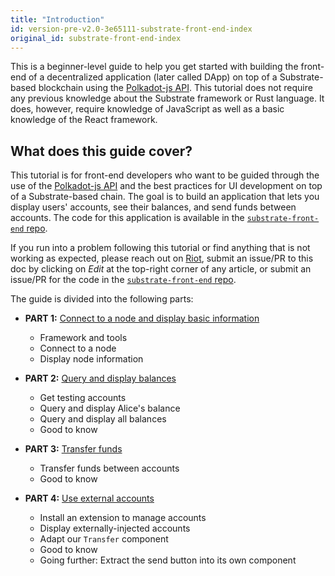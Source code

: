 ```yaml
---
title: "Introduction"
id: version-pre-v2.0-3e65111-substrate-front-end-index
original_id: substrate-front-end-index
---
```


This is a beginner-level guide to help you get started with building the front-end of a decentralized application (later called DApp) on top of a Substrate-based blockchain using the [Polkadot-js API](https://github.com/polkadot-js). This tutorial does not require any previous knowledge about the Substrate framework or Rust language. It does, however, require knowledge of JavaScript as well as a basic knowledge of the React framework.

## What does this guide cover?

This tutorial is for front-end developers who want to be guided through the use of the [Polkadot-js API](https://github.com/polkadot-js) and the best practices for UI development on top of a Substrate-based chain. The goal is to build an application that lets you display users' accounts, see their balances, and send funds between accounts. The code for this application is available in the [`substrate-front-end` repo](https://github.com/substrate-developer-hub/substrate-front-end).

If you run into a problem following this tutorial or find anything that is not working as expected, please reach out on [Riot](https://riot.im/app/#/room/!HzySYSaIhtyWrwiwEV:matrix.org), submit an issue/PR to this doc by clicking on *Edit* at the top-right corner of any article, or submit an issue/PR for the code in the [`substrate-front-end` repo](https://github.com/substrate-developer-hub/substrate-front-end/issues/new).

The guide is divided into the following parts:

* **PART 1:** [Connect to a node and display basic information](part-1-connect-to-a-node.md)
    * Framework and tools
    * Connect to a node
    * Display node information

* **PART 2:** [Query and display balances](part-2-query-balances.md)
    * Get testing accounts
    * Query and display Alice's balance
    * Query and display all balances
    * Good to know

* **PART 3:** [Transfer funds](part-3-transfer-funds.md)
    * Transfer funds between accounts
    * Good to know

* **PART 4:** [Use external accounts](part-4-use-external-accounts.md)
    * Install an extension to manage accounts
    * Display externally-injected accounts
    * Adapt our `Transfer` component
    * Good to know
    * Going further: Extract the send button into its own component

